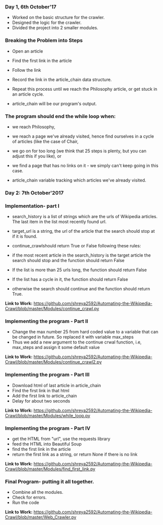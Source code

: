 ### Day 1, 6th October'17

+ Worked on the basic structure for the crawler.
+ Designed the logic for the crawler.
+ Divided the project into 2 smaller modules. 

### Breaking the Problem into Steps

+ Open an article
+ Find the first link in the article
+ Follow the link
+ Record the link in the article_chain data structure.
+ Repeat this process until we reach the Philosophy article, or get stuck in an article cycle.

+ article_chain will be our program's output. 

### The program should end the while loop when:

+ we reach Philosophy,
+ we reach a page we've already visited, hence find ourselves in a cycle of articles (like the case of Chair,
+ we go on for too long (we think that 25 steps is plenty, but you can adjust this if you like), or
+ we find a page that has no links on it - we simply can't keep going in this case.

+ article_chain variable tracking which articles we've already visited. 

### Day 2: 7th October'2017

### Implementation- part I

+ search_history is a list of strings which are the urls of Wikipedia articles. The last item in the list most recently found url.
+ target_url is a string, the url of the article that the search should stop at if it is found.

+ continue_crawlshould return True or False following these rules:
+ if the most recent article in the search_history is the target article the search should stop and the function should return  False
+ If the list is more than 25 urls long, the function should return False
+ If the list has a cycle in it, the function should return False
+ otherwise the search should continue and the function should return True.


**Link to Work:** https://github.com/shreya2592/Automating-the-Wikipedia-Crawl/blob/master/Modules/continue_crawl.py

###  Implementing the program - Part II

+ Change the max number 25 from hard coded value to a variable that can be changed in future. So replaced it with variable max_steps
+ Thus we add a new argument to the continue crwal function, i.e, max_steps and assign it some default value 


**Link to Work:** https://github.com/shreya2592/Automating-the-Wikipedia-Crawl/blob/master/Modules/continue_crawl2.py


###  Implementing the program - Part III

+ Download html of last article in article_chain
+ Find the first link in that html
+ Add the first link to article_chain
+ Delay for about two seconds


**Link to Work:** https://github.com/shreya2592/Automating-the-Wikipedia-Crawl/blob/master/Modules/while_loop.py



###  Implementing the program - Part IV

 + get the HTML from "url", use the requests library
 + feed the HTML into Beautiful Soup
 + find the first link in the article
 + return the first link as a string, or return None if there is no link
 

**Link to Work:** https://github.com/shreya2592/Automating-the-Wikipedia-Crawl/blob/master/Modules/find_first_link.py




###  Final Program- putting it all together. 

+ Combine all the modules.
+ Check for errors. 
+ Run the code 

**Link to Work:** https://github.com/shreya2592/Automating-the-Wikipedia-Crawl/blob/master/Web_Crawler.py





